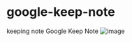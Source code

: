 # google-keep-note
keeping note
Google Keep Note
![image](https://github.com/umal-Rozi/google-keep-note/assets/109276151/1fd999a8-8d11-4abb-8d2e-d12fd48c38cb)



